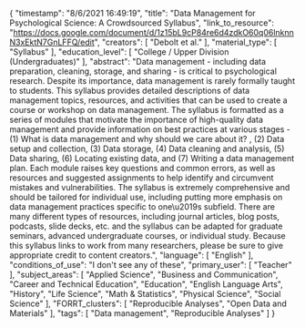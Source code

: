 {
    "timestamp": "8/6/2021 16:49:19",
    "title": "Data Management for Psychological Science:  A Crowdsourced Syllabus",
    "link_to_resource": "https://docs.google.com/document/d/1z15bL9cP84re6d4zdkO60q06lnknnN3xEktN7GnLFFQ/edit",
    "creators": [
        "Debolt et al."
    ],
    "material_type": [
        "Syllabus"
    ],
    "education_level": [
        "College / Upper Division (Undergraduates)"
    ],
    "abstract": "Data management - including data preparation, cleaning, storage, and sharing - is critical to psychological research. Despite its importance, data management is rarely formally taught to students. This syllabus provides detailed descriptions of data management topics, resources, and activities that can be used to create a course or workshop on data management. The syllabus is formatted as a series of modules that motivate the importance of high-quality data management and provide information on best practices at various stages - (1) What is data management and why should we care about it? , (2) Data setup and collection, (3) Data storage, (4) Data cleaning and analysis, (5) Data sharing, (6) Locating existing data, and (7) Writing a data management plan. Each module raises key questions and common errors, as well as resources and suggested assignments to help identify and circumvent mistakes and vulnerabilities. The syllabus is extremely comprehensive and should be tailored for individual use, including putting more emphasis on data management practices specific to one\u2019s subfield. There are many different types of resources, including journal articles, blog posts, podcasts, slide decks, etc. and the syllabus can be adapted for graduate seminars, advanced undergraduate courses, or individual study. Because this syllabus links to work from many researchers, please be sure to give appropriate credit to content creators.",
    "language": [
        "English"
    ],
    "conditions_of_use": "I don't see any of these",
    "primary_user": [
        "Teacher"
    ],
    "subject_areas": [
        "Applied Science",
        "Business and Communication",
        "Career and Technical Education",
        "Education",
        "English Language Arts",
        "History",
        "Life Science",
        "Math & Statistics",
        "Physical Science",
        "Social Science"
    ],
    "FORRT_clusters": [
        "Reproducible Analyses",
        "Open Data and Materials"
    ],
    "tags": [
        "Data management",
        "Reproducible Analyses"
    ]
}